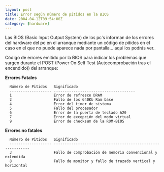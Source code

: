```yaml
---
layout: post
title: Error según número de pitidos en la BIOS
date: 2004-04-12T09:54:00Z
category: [hardware]
---
```


Las BIOS (Basic Input Output System) de los pc's informan de los errores del hardware del pc en el arranque mediante un código de pitidos en el caso en el que no puede aparece nada por pantalla... aqui los podrás ver..

Código de errores emitido por la BIOS para indicar los problemas que
surgen durante el POST (Power On Self Test (Autocomprobación tras el encendido))
del arranque:

**Errores Fatales**

~~~
  Número de Pitidos   Significado
  ------------------- -------------------------------------
  1                   Error de refresco DRAM
  2                   Fallo de los 640Kb Ram base
  4                   Error del timer de sistema
  5                   Fallo del procesador
  6                   Error de la puerta de teclado A20
  7                   Error de excepción del modo virtual
  9                   Error de checksum de la ROM-BIOS
~~~

**Errores no fatales**

~~~
  Número de Pitidos   Significado
  ------------------- -----------------------------------------------------------
  3                   Fallo de comprobación de memoria convencional y extendida
  8                   Fallo de monitor y fallo de trazado vertical y horizontal
~~~

